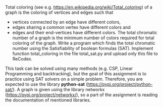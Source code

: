 Total coloring (see e.g. https://en.wikipedia.org/wiki/Total_coloring) of a graph is the coloring of vertices and edges such that
* vertices connected by an edge have different colors,
* edges sharing a common vertex have different colors and
* edges and their end-vertices have different colors.
The total chromatic number of a graph is the minimum number of colors required for total coloring of the graph. Write a program which finds the total chromatic number using the Satisfiability of boolean formulas (SAT). Implement function total_coloring in the file total_sat.py and upload only this file to ReCodex.

This task can be solved using many methods (e.g. CSP, Linear Programming and backtracking), but the goal of this assignment is to practice using SAT solvers on a simple problem. Therefore, you are expected to use the library **python-sat** (https://pypi.org/project/python-sat/). A graph is given using the library networkx (https://pypi.org/project/networkx/), so a part of the assignment is reading the documentation of mentioned libraries.

